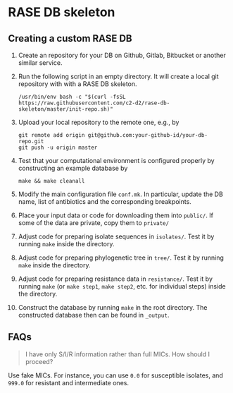 # RASE DB skeleton

## Creating a custom RASE DB


1. Create an repository for your DB on Github, Gitlab, Bitbucket or another similar service.

2. Run the following script in an empty directory. It will create a local git repository with with a RASE DB skeleton.

   ```
   /usr/bin/env bash -c "$(curl -fsSL https://raw.githubusercontent.com/c2-d2/rase-db-skeleton/master/init-repo.sh)"
   ```

3. Upload your local repository to the remote one, e.g., by
   ```
   git remote add origin git@github.com:your-github-id/your-db-repo.git
   git push -u origin master
   ```

4. Test that your computational environment is configured properly by constructing an example database by
   ```
   make && make cleanall
   ```

5. Modify the main configuration file `conf.mk`. In particular, update the DB name, list of antibiotics and the corresponding breakpoints.

6. Place your input data or code for downloading them into `public/`. If some of the data are private, copy them to `private/`

7. Adjust code for preparing isolate sequences in `isolates/`. Test it by running `make` inside the directory.

8. Adjust code for preparing phylogenetic tree in `tree/`. Test it by running `make` inside the directory.

9. Adjust code for preparing resistance data in `resistance/`. Test it by running `make` (or `make step1`, `make step2`, etc. for individual steps) inside the directory.

10. Construct the database by running `make` in the root directory. The constructed database then can be found in `_output`.


## FAQs

> I have only S/I/R information rather than full MICs. How should I proceed?

Use fake MICs. For instance, you can use `0.0` for susceptible isolates, and `999.0` for resistant and intermediate ones.